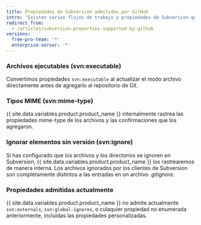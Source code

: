 ```yaml
---
title: Propiedades de Subversion admitidas por GitHub
intro: 'Existen varios flujos de trabajo y propiedades de Subversion que son similares a la funcionalidad existente en {{ site.data.variables.product.product_name }}.'
redirect_from:
  - /articles/subversion-properties-supported-by-github
versions:
  free-pro-team: '*'
  enterprise-server: '*'
---
```


### Archivos ejecutables (svn:executable)

Convertimos propiedades `svn:executable` al actualizar el modo archivo directamente antes de agregarlo al repositorio de Git.

### Tipos MIME (svn:mime-type)

{{ site.data.variables.product.product_name }} internalmente rastrea las propiedades mime-type de los archivos y las confirmaciones que los agregaron.

### Ignorar elementos sin versión (svn:ignore)

Si has configurado que los archivos y los directorios se ignoren en Subversion, {{ site.data.variables.product.product_name }} los rastrearemos de manera interna. Los archivos ignorados por los clientes de Subversion son completamente distintos a las entradas en un archivo *.gitignore*.

### Propiedades admitidas actualmente

{{ site.data.variables.product.product_name }} no admite actualmente `svn:externals`, `svn:global-ignores`, o culaquier propiedad no enumerada anteriormente, incluidas las propiedades personalizadas.
